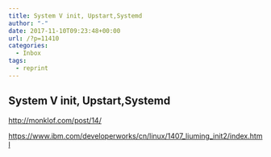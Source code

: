 ```yaml
---
title: System V init, Upstart,Systemd
author: "-"
date: 2017-11-10T09:23:48+00:00
url: /?p=11410
categories:
  - Inbox
tags:
  - reprint
---
```

## System V init, Upstart,Systemd
http://monklof.com/post/14/
  
https://www.ibm.com/developerworks/cn/linux/1407_liuming_init2/index.html